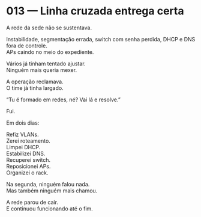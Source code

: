 # 013 — Linha cruzada entrega certa

A rede da sede não se sustentava.

Instabilidade, segmentação errada, switch com senha perdida, DHCP e DNS fora de controle.  
APs caindo no meio do expediente.

Vários já tinham tentado ajustar.  
Ninguém mais queria mexer.

A operação reclamava.  
O time já tinha largado.

“Tu é formado em redes, né? Vai lá e resolve.”

Fui.

Em dois dias:

Refiz VLANs.  
Zerei roteamento.  
Limpei DHCP.  
Estabilizei DNS.  
Recuperei switch.  
Reposicionei APs.  
Organizei o rack.

Na segunda, ninguém falou nada.  
Mas também ninguém mais chamou.

A rede parou de cair.  
E continuou funcionando até o fim.
